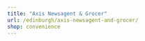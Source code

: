 ```yaml
---
title: "Axis Newsagent & Grocer"
url: /edinburgh/axis-newsagent-and-grocer/
shop: convenience
---
```


